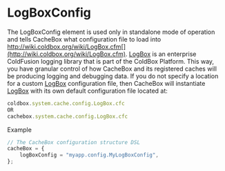 # LogBoxConfig

The LogBoxConfig element is used only in standalone mode of operation and tells CacheBox what configuration file to load into http://wiki.coldbox.org/wiki/LogBox.cfm[](http://wiki.coldbox.org/wiki/LogBox.cfm). [LogBox](http://wiki.coldbox.org/wiki/LogBox.cfm) is an enterprise ColdFusion logging library that is part of the ColdBox Platform. This way, you have granular control of how CacheBox and its registered caches will be producing logging and debugging data. If you do not specify a location for a custom [LogBox](http://wiki.coldbox.org/wiki/LogBox.cfm) configuration file, then CacheBox will instantiate [LogBox](http://wiki.coldbox.org/wiki/LogBox.cfm) with its own default configuration file located at:

```javascript
coldbox.system.cache.config.LogBox.cfc
OR
cachebox.system.cache.config.LogBox.cfc
```

Example

```javascript
// The CacheBox configuration structure DSL
cacheBox = {
    logBoxConfig = "myapp.config.MyLogBoxConfig",
};
```
